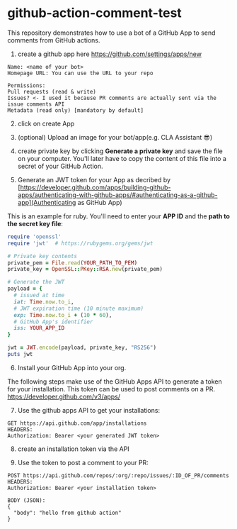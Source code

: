 # github-action-comment-test

This repository demonstrates how to use a bot of a GitHub App to send comments from GitHub actions.


1. create a github app here https://github.com/settings/apps/new
```
Name: <name of your bot>
Homepage URL: You can use the URL to your repo

Permissions:
Pull requests (read & write)
Issues? <- I used it because PR comments are actually sent via the issue comments API
Metadata (read only) [mandatory by default]
```

2. click on create App

3. (optional) Upload an image for your bot/app(e.g. CLA Assistant 😎)

4. create private key by clicking **Generate a private key** and save the file on your computer. You'll later have to copy the content of this file into a secret of your GitHub Action.

5. Generate an JWT token for your App as decribed by [https://developer.github.com/apps/building-github-apps/authenticating-with-github-apps/#authenticating-as-a-github-app](Authenticating as GitHub App)

This is an example for ruby. You'll need to enter your **APP ID** and the **path to the secret key file**:
```rb
require 'openssl'
require 'jwt'  # https://rubygems.org/gems/jwt

# Private key contents
private_pem = File.read(YOUR_PATH_TO_PEM)
private_key = OpenSSL::PKey::RSA.new(private_pem)

# Generate the JWT
payload = {
  # issued at time
  iat: Time.now.to_i,
  # JWT expiration time (10 minute maximum)
  exp: Time.now.to_i + (10 * 60),
  # GitHub App's identifier
  iss: YOUR_APP_ID
}

jwt = JWT.encode(payload, private_key, "RS256")
puts jwt
```

6. Install your GitHub App into your org. 

The following steps make use of the GitHub Apps API to generate a token for your installation. This token can be used to post comments on a PR. https://developer.github.com/v3/apps/

7. Use the github apps API to get your installations:

```
GET https://api.github.com/app/installations 
HEADERS:
Authorization: Bearer <your generated JWT token>
```

8. create an installation token via the API

9. Use the token to post a comment to your PR:

```
POST https://api.github.com/repos/:org/:repo/issues/:ID_OF_PR/comments
HEADERS:
Authorization: Bearer <your installation token>

BODY (JSON):
{
  "body": "hello from github action"
}
```

